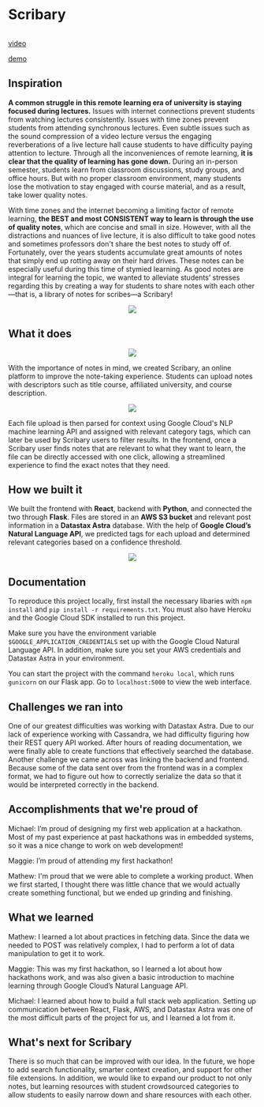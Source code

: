 # Scribary
<p align="center">  
  <img src="https://raw.githubusercontent.com/mathewjhan/hackumass2020/master/images/logo.png" alt="">
</p>

[video](https://www.youtube.com/watch?v=V3)

[demo](https://scribary.herokuapp.com/)

## Inspiration
**A common struggle in this remote learning era of university is staying focused during lectures.** Issues with internet connections prevent students from watching lectures consistently. Issues with time zones prevent students from attending synchronous lectures. Even subtle issues such as the sound compression of a video lecture versus the engaging reverberations of a live lecture hall cause students to have difficulty paying attention to lecture. Through all the inconveniences of remote learning, **it is clear that the quality of learning has gone down.** During an in-person semester, students learn from classroom discussions, study groups, and office hours. But with no proper classroom environment, many students lose the motivation to stay engaged with course material, and as a result, take lower quality notes.

With time zones and the internet becoming a limiting factor of remote learning, **the BEST and most CONSISTENT way to learn is through the use of quality notes**, which are concise and small in size. However, with all the distractions and nuances of live lecture, it is also difficult to take good notes and sometimes professors don't share the best notes to study off of. Fortunately, over the years students accumulate great amounts of notes that simply end up rotting away on their hard drives. These notes can be especially useful during this time of stymied learning. As good notes are integral for learning the topic, we wanted to alleviate students’ stresses regarding this by creating a way for students to share notes with each other—that is, a library of notes for scribes—a Scribary!

<p align="center">  
  <img src="https://raw.githubusercontent.com/mathewjhan/hackumass2020/master/images/scribary.png">
</p>



## What it does
<p align="center">  
  <img src="https://raw.githubusercontent.com/mathewjhan/hackumass2020/master/images/upload.png">
</p>

With the importance of notes in mind, we created Scribary, an online platform to improve the note-taking experience. Students can upload notes with descriptors such as title course, affiliated university, and course description.

<p align="center">  
  <img src="https://raw.githubusercontent.com/mathewjhan/hackumass2020/master/images/notes.png">
</p>

Each file upload is then parsed for context using Google Cloud's NLP machine learning API and assigned with relevant category tags, which can later be used by Scribary users to filter results. In the frontend, once a Scribary user finds notes that are relevant to what they want to learn, the file can be directly accessed with one click, allowing a streamlined experience to find the exact notes that they need.

## How we built it
We built the frontend with **React**, backend with **Python**, and connected the two through **Flask**. Files are stored in an **AWS S3 bucket** and relevant post information in a **Datastax Astra** database. With the help of **Google Cloud’s Natural Language API**, we predicted tags for each upload and determined relevant categories based on a confidence threshold.

<p align="center">  
  <img src="https://raw.githubusercontent.com/mathewjhan/scribary/master/images/techstack.png">
</p>


## Documentation
To reproduce this project locally, first install the necessary libaries with `npm install` and `pip install -r requirements.txt`. You must also have Heroku and the Google Cloud SDK installed to run this project.


Make sure you have the environment variable `$GOOGLE_APPLICATION_CREDENTIALS` set up with the Google Cloud Natural Language API. In addition, make sure you set your AWS credentials and Datastax Astra in your environment.


You can start the project with the command `heroku local`, which runs `gunicorn` on our Flask app. Go to `localhost:5000` to view the web interface.

## Challenges we ran into
One of our greatest difficulties was working with Datastax Astra. Due to our lack of experience working with Cassandra, we had difficulty figuring how their REST query API worked. After hours of reading documentation, we were finally able to create functions that effectively searched the database. Another challenge we came across was linking the backend and frontend. Because some of the data sent over from the frontend was in a complex format, we had to figure out how to correctly serialize the data so that it would be interpreted correctly in the backend.

## Accomplishments that we're proud of
Michael: I’m proud of designing my first web application at a hackathon. Most of my past experience at past hackathons was in embedded systems, so it was a nice change to work on web development!


Maggie: I’m proud of attending my first hackathon!


Mathew: I'm proud that we were able to complete a working product. When we first started, I thought there was little chance that we would actually create something functional, but we ended up grinding and finishing.


## What we learned
Mathew: I learned a lot about practices in fetching data. Since the data we needed to POST was relatively complex, I had to perform a lot of data manipulation to get it to work.


Maggie: This was my first hackathon, so I learned a lot about how hackathons work, and was also given a basic introduction to machine learning through Google Cloud’s Natural Language API.


Michael: I learned about how to build a full stack web application. Setting up communication between React, Flask, AWS, and Datastax Astra was one of the most difficult parts of the project for us, and I learned a lot from it.

## What's next for Scribary
There is so much that can be improved with our idea. In the future, we hope to add search functionality, smarter context creation, and support for other file extensions. In addition, we would like to expand our product to not only notes, but learning resources with student crowdsourced categories to allow students to easily narrow down and share resources with each other.
